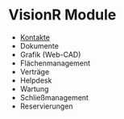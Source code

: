 <!-- TITLE: Benutzerhandbuch -->
<!-- SUBTITLE: Dokumentation der VisionR Module -->

# VisionR Module
* [Kontakte](/de-DE/modules/contacts)
* Dokumente
* Grafik (Web-CAD)
* Flächenmanagement
* Verträge
* Helpdesk
* Wartung
* Schließmanagement
* Reservierungen
